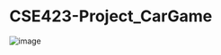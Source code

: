 # CSE423-Project_CarGame
![image](https://github.com/showrav-ansary/CSE423-Project_CarGame/assets/60064694/6694db4c-65e0-41f5-9bae-405773e933ab)
